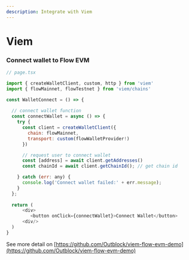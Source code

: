 ```yaml
---
description: Integrate with Viem
---
```


# Viem

### Connect wallet to Flow EVM

```javascript
// page.tsx

import { createWalletClient, custom, http } from 'viem'
import { flowMainnet, flowTestnet } from 'viem/chains'

const WalletConnect = () => {
    
  // connect wallet function
  const connectWallet = async () => {
    try {
      const client = createWalletClient({
        chain: flowMainnet,
        transport: custom(flowWalletProvider!)
      })

      // request user to connect wallet
      const [address] = await client.getAddresses()
      const chainId = await client.getChainId(); // get chain id

    } catch (err: any) {
      console.log('Connect wallet failed:' + err.message);
    }
  };
  
  return (
      <div>
         <button onClick={connectWallet}>Connect Wallet</button>
      <div/>
  )
}
```



See more detail on [https://github.com/Outblock/viem-flow-evm-demo](https://github.com/Outblock/viem-flow-evm-demo)
